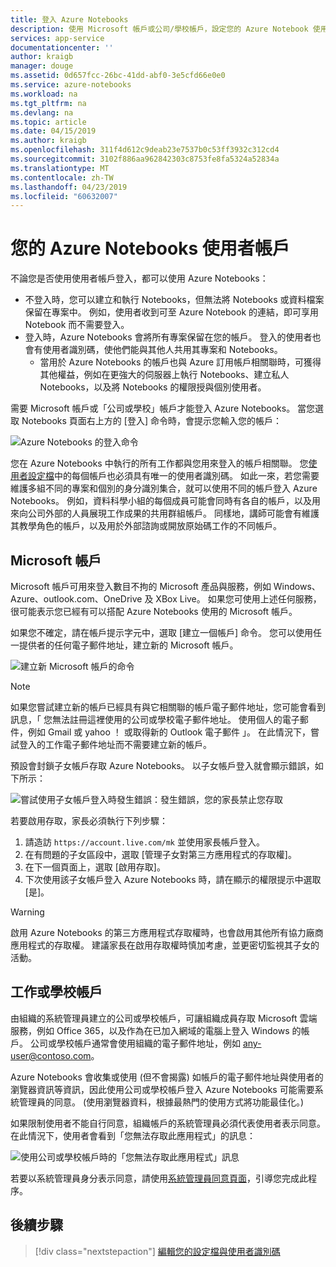 ```yaml
---
title: 登入 Azure Notebooks
description: 使用 Microsoft 帳戶或公司/學校帳戶，設定您的 Azure Notebook 使用者帳戶。
services: app-service
documentationcenter: ''
author: kraigb
manager: douge
ms.assetid: 0d657fcc-26bc-41dd-abf0-3e5cfd66e0e0
ms.service: azure-notebooks
ms.workload: na
ms.tgt_pltfrm: na
ms.devlang: na
ms.topic: article
ms.date: 04/15/2019
ms.author: kraigb
ms.openlocfilehash: 311f4d612c9deab23e7537b0c53ff3932c312cd4
ms.sourcegitcommit: 3102f886aa962842303c8753fe8fa5324a52834a
ms.translationtype: MT
ms.contentlocale: zh-TW
ms.lasthandoff: 04/23/2019
ms.locfileid: "60632007"
---
```

# <a name="your-user-account-for-azure-notebooks"></a>您的 Azure Notebooks 使用者帳戶

不論您是否使用使用者帳戶登入，都可以使用 Azure Notebooks：

- 不登入時，您可以建立和執行 Notebooks，但無法將 Notebooks 或資料檔案保留在專案中。 例如，使用者收到可至 Azure Notebook 的連結，即可享用 Notebook 而不需要登入。
- 登入時，Azure Notebooks 會將所有專案保留在您的帳戶。 登入的使用者也會有使用者識別碼，使他們能與其他人共用其專案和 Notebooks。
  - 當用於 Azure Notebooks 的帳戶也與 Azure 訂用帳戶相關聯時，可獲得其他權益，例如在更強大的伺服器上執行 Notebooks、建立私人 Notebooks，以及將 Notebooks 的權限授與個別使用者。

需要 Microsoft 帳戶或「公司或學校」帳戶才能登入 Azure Notebooks。 當您選取 Notebooks 頁面右上方的 [登入] 命令時，會提示您輸入您的帳戶：

![Azure Notebooks 的登入命令](media/accounts/sign-in-command.png)

您在 Azure Notebooks 中執行的所有工作都與您用來登入的帳戶相關聯。 您[使用者設定檔](azure-notebooks-user-profile.md)中的每個帳戶也必須具有唯一的使用者識別碼。 如此一來，若您需要維護多組不同的專案和個別的身分識別集合，就可以使用不同的帳戶登入 Azure Notebooks。 例如，資料科學小組的每個成員可能會同時有各自的帳戶，以及用來向公司外部的人員展現工作成果的共用群組帳戶。 同樣地，講師可能會有維護其教學角色的帳戶，以及用於外部諮詢或開放原始碼工作的不同帳戶。

## <a name="microsoft-accounts"></a>Microsoft 帳戶

Microsoft 帳戶可用來登入數目不拘的 Microsoft 產品與服務，例如 Windows、Azure、outlook.com、OneDrive 及 XBox Live。 如果您可使用上述任何服務，很可能表示您已經有可以搭配 Azure Notebooks 使用的 Microsoft 帳戶。

如果您不確定，請在帳戶提示字元中，選取 [建立一個帳戶] 命令。 您可以使用任一提供者的任何電子郵件地址，建立新的 Microsoft 帳戶。

![建立新 Microsoft 帳戶的命令](media/accounts/create-new-microsoft-account.png)

> [!Note]
> 如果您嘗試建立新的帳戶已經具有與它相關聯的帳戶電子郵件地址，您可能會看到訊息，「 您無法註冊這裡使用的公司或學校電子郵件地址。 使用個人的電子郵件，例如 Gmail 或 yahoo ！ 或取得新的 Outlook 電子郵件 」。 在此情況下，嘗試登入的工作電子郵件地址而不需要建立新的帳戶。

預設會封鎖子女帳戶存取 Azure Notebooks。 以子女帳戶登入就會顯示錯誤，如下所示：

![嘗試使用子女帳戶登入時發生錯誤：發生錯誤，您的家長禁止您存取](media/accounts/child-account-error.png)

若要啟用存取，家長必須執行下列步驟：

1. 請造訪 `https://account.live.com/mk` 並使用家長帳戶登入。
1. 在有問題的子女區段中，選取 [管理子女對第三方應用程式的存取權]。
1. 在下一個頁面上，選取 [啟用存取]。
1. 下次使用該子女帳戶登入 Azure Notebooks 時，請在顯示的權限提示中選取 [是]。

> [!Warning]
> 啟用 Azure Notebooks 的第三方應用程式存取權時，也會啟用其他所有協力廠商應用程式的存取權。 建議家長在啟用存取權時慎加考慮，並更密切監視其子女的活動。

## <a name="work-or-school-accounts"></a>工作或學校帳戶

由組織的系統管理員建立的公司或學校帳戶，可讓組織成員存取 Microsoft 雲端服務，例如 Office 365，以及作為在已加入網域的電腦上登入 Windows 的帳戶。 公司或學校帳戶通常會使用組織的電子郵件地址，例如 any-user@contoso.com。

Azure Notebooks 會收集或使用 (但不會揭露) 如帳戶的電子郵件地址與使用者的瀏覽器資訊等資訊，因此使用公司或學校帳戶登入 Azure Notebooks 可能需要系統管理員的同意。 (使用瀏覽器資料，根據最熱門的使用方式將功能最佳化。)

如果限制使用者不能自行同意，組織帳戶的系統管理員必須代表使用者表示同意。 在此情況下，使用者會看到「您無法存取此應用程式」的訊息：

![使用公司或學校帳戶時的「您無法存取此應用程式」訊息](media/accounts/consent-permissions-denied.png)

若要以系統管理員身分表示同意，請使用[系統管理員同意頁面](https://notebooks.azure.com/account/adminConsent)，引導您完成此程序。

## <a name="next-steps"></a>後續步驟  

> [!div class="nextstepaction"]
> [編輯您的設定檔與使用者識別碼](azure-notebooks-user-profile.md)
